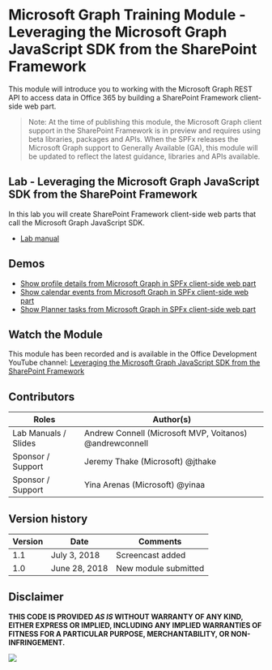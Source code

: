 # Microsoft Graph Training Module - Leveraging the Microsoft Graph JavaScript SDK from the SharePoint Framework

This module will introduce you to working with the Microsoft Graph REST API to access data in Office 365 by building a SharePoint Framework client-side web part.

> Note: At the time of publishing this module, the Microsoft Graph client support in the SharePoint Framework is in preview and requires using beta libraries, packages and APIs. When the SPFx releases the Microsoft Graph support to Generally Available (GA), this module will be updated to reflect the latest guidance, libraries and APIs available.

## Lab - Leveraging the Microsoft Graph JavaScript SDK from the SharePoint Framework

In this lab you will create SharePoint Framework client-side web parts that call the Microsoft Graph JavaScript SDK.

* [Lab manual](./Lab.md)

## Demos

* [Show profile details from Microsoft Graph in SPFx client-side web part](./Demos/01-personal-info)
* [Show calendar events from Microsoft Graph in SPFx client-side web part](./Demos/02-events)
* [Show Planner tasks from Microsoft Graph in SPFx client-side web part](./Demos/03-tasks)

## Watch the Module

This module has been recorded and is available in the Office Development YouTube channel: [Leveraging the Microsoft Graph JavaScript SDK from the SharePoint Framework](https://www.youtube.com/watch?v=U1JrBwP3vc8)

## Contributors

|        Roles         |                        Author(s)                        |
| -------------------- | ------------------------------------------------------- |
| Lab Manuals / Slides | Andrew Connell (Microsoft MVP, Voitanos) @andrewconnell |
| Sponsor / Support    | Jeremy Thake (Microsoft) @jthake                        |
| Sponsor / Support    | Yina Arenas (Microsoft) @yinaa                          |

## Version history

| Version |     Date      |       Comments       |
| ------- | ------------- | -------------------- |
| 1.1     | July 3, 2018  | Screencast added     |
| 1.0     | June 28, 2018 | New module submitted |

## Disclaimer

**THIS CODE IS PROVIDED *AS IS* WITHOUT WARRANTY OF ANY KIND, EITHER EXPRESS OR IMPLIED, INCLUDING ANY IMPLIED WARRANTIES OF FITNESS FOR A PARTICULAR PURPOSE, MERCHANTABILITY, OR NON-INFRINGEMENT.**

<img src="https://telemetry.sharepointpnp.com/msgraph-training-spfx" />